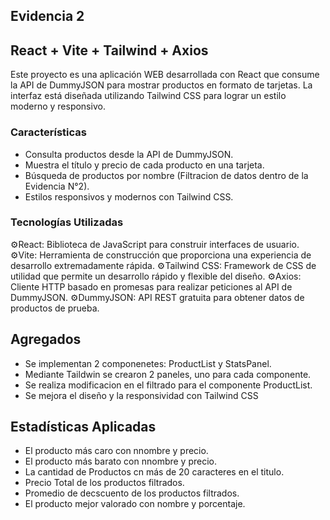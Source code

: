 ## Evidencia 2
## React  + Vite + Tailwind + Axios

Este proyecto es una aplicación WEB  desarrollada con React que consume la API de DummyJSON para mostrar productos en formato de tarjetas. La interfaz está diseñada utilizando Tailwind CSS para lograr un estilo moderno y responsivo.

### Características

- Consulta productos desde la API de DummyJSON.
- Muestra el título y precio de cada producto en una tarjeta.
- Búsqueda de productos por nombre (Filtracion de datos dentro de la Evidencia N°2).
- Estilos responsivos y modernos con Tailwind CSS.

### Tecnologías Utilizadas

⚙️React: Biblioteca de JavaScript para construir interfaces de usuario.
⚙️Vite: Herramienta de construcción que proporciona una experiencia de desarrollo extremadamente rápida.
⚙️Tailwind CSS: Framework de CSS de utilidad que permite un desarrollo rápido y flexible del diseño.
⚙️Axios: Cliente HTTP basado en promesas para realizar peticiones al API de DummyJSON.
⚙️DummyJSON: API REST gratuita para obtener datos de productos de prueba.

## Agregados 

- Se implementan 2 componenetes: ProductList y StatsPanel.
- Mediante Taildwin se crearon 2 paneles, uno para cada componente.
- Se realiza modificacion en el filtrado para el componente ProductList.
- Se mejora el diseño y la responsividad con Tailwind CSS

## Estadísticas Aplicadas

- El producto más caro con nnombre y precio.
- El producto más barato con nnombre y precio.
- La cantidad de Productos cn más de 20 caracteres en el titulo.
- Precio Total de los productos filtrados.
- Promedio de decscuento de los productos filtrados.
- El producto mejor valorado con nombre y porcentaje.